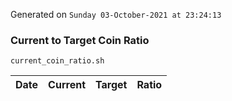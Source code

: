 Generated on `Sunday 03-October-2021 at 23:24:13`

### Current to Target Coin Ratio
`current_coin_ratio.sh`

Date|Current|Target|Ratio
---|---|---|---
